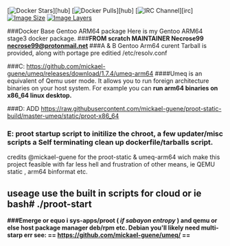 
[![Docker Stars](https://img.shields.io/docker/stars/necrose99/Docker-Gentoo-ARM64.svg)][hub]
[![Docker Pulls](https://img.shields.io/docker/pulls/necrose99/Docker-Gentoo-ARM64.svg)][hub]
[![IRC Channel](https://img.shields.io/badge/irc-%23necrose99-blue.svg)][irc]
[![Image Size](https://img.shields.io/imagelayers/image-size/necrose99/Docker-Gentoo-ARM64/latest.svg)](https://imagelayers.io/?images=necrose99/Docker-Gentoo-ARM64:latest)
[![Image Layers](https://img.shields.io/imagelayers/layers/necrose99/Docker-Gentoo-ARM64/latest.svg)](https://imagelayers.io/?images=necrose99/Docker-Gentoo-ARM64:latest)


###Docker Base Gentoo ARM64 package
Here is my Gentoo ARM64 stage3 docker package.
###<b>FROM scratch MAINTAINER Necrose99 necrose99@protonmail.net </b>
###A & B Gentoo Arm64 curent Tarball is provided,  along with portage 
pre editied  /etc/resolv.conf 

###C:  https://github.com/mickael-guene/umeq/releases/download/1.7.4/umeq-arm64 
####Umeq is an equivalent of Qemu user mode. 
It allows you to run foreign architecture binaries on your host system. 
For example you can <b> run arm64 binaries on x86_64 linux desktop.</b>

###D: ADD https://raw.githubusercontent.com/mickael-guene/proot-static-build/master-umeq/static/proot-x86_64
### E: proot startup script to initilize the chroot, a few updater/misc scripts a Self terminating clean up dockerfile/tarballs script.

 credits @mickael-guene for the proot-static & umeq-arm64 wich make this project feasible with far less hell and frustration of other means, ie QEMU static , arm64 binformat etc. 
 ## useage use the built in scripts for cloud or ie <b>bash# ./proot-start <b>
###Emerge or equo i sys-apps/proot ( <i> if sabayon entropy</i> ) and qemu  or else host package manager deb/rpm etc. Debian you'll likely need multi-starp err see:
== https://github.com/mickael-guene/umeq/ == 
